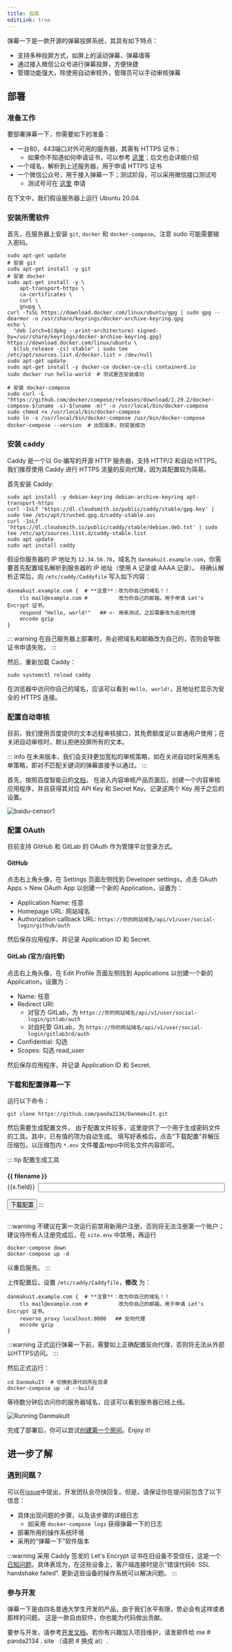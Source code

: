 ```yaml
---
title: 指南
editLink: true
---
```



<script setup>
import env from '../envfile.json'
import { ref, computed, onMounted } from 'vue'
import JSZip from 'jszip'
import arrayToHex from 'array-buffer-to-hex'

const envModel = ref(env)
const fileList = computed(() => Object.keys(envModel.value))

onMounted(() => {
    for (const [k, xs] of Object.entries(envModel.value)) {
        for (const v of xs) {
            if (v.type === 'rand') {
                const randArray = new Uint8Array(v.len / 2)  // v.len is count of hex digits, /2 to get byte count
                crypto.getRandomValues(randArray)
                v.value = arrayToHex(randArray)
            }
        }
    }
})

const createConfigZip = async () => {
    const zip = new JSZip()
    for (const [k, xs] of Object.entries(envModel.value)) {
        const result = ['# Generated with DanmakuIt Envfile Generator']
        for (const v of xs) {
            result.push(`${v.name}=${v.value}`)
        }
        zip.file(k, result.join('\n'))
    }
    const zipBlob = await zip.generateAsync({ type: 'blob' })
    const { saveAs } = await import('save-as')
    saveAs(zipBlob, 'envfile.zip')
}
</script>

弹幕一下是一款开源的弹幕投屏系统，其具有如下特点：

- 支持多种投屏方式，如屏上的滚动弹幕、弹幕墙等
- 通过接入微信公众号进行弹幕投屏，方便快捷
- 管理功能强大，除使用自动审核外，管理员可以手动审核弹幕

## 部署

### 准备工作

要部署弹幕一下，你需要如下的准备：

- 一台80，443端口对外可用的服务器，其需有 HTTPS 证书；
    - 如果你不知道如何申请证书，可以参考 [这里](https://caddyserver.com/docs/automatic-https)；后文也会详细介绍
- 一个域名，解析到上述服务器，用于申请 HTTPS 证书
- 一个微信公众号，用于接入弹幕一下；测试阶段，可以采用微信接口测试号
    - 测试号可在 [这里](https://mp.weixin.qq.com/debug/cgi-bin/sandbox?t=sandbox/login) 申请

在下文中，我们假设服务器上运行 Ubuntu 20.04.

### 安装所需软件

首先，在服务器上安装 `git`, `docker` 和 `docker-compose`。注意 sudo 可能需要输入密码。

```shell
sudo apt-get update
# 安装 git
sudo apt-get install -y git
# 安装 docker
sudo apt-get install -y \
    apt-transport-https \
    ca-certificates \
    curl \
    gnupg \
curl -fsSL https://download.docker.com/linux/ubuntu/gpg | sudo gpg --dearmor -o /usr/share/keyrings/docker-archive-keyring.gpg
echo \
  "deb [arch=$(dpkg --print-architecture) signed-by=/usr/share/keyrings/docker-archive-keyring.gpg] https://download.docker.com/linux/ubuntu \
  $(lsb_release -cs) stable" | sudo tee /etc/apt/sources.list.d/docker.list > /dev/null
sudo apt-get update
sudo apt-get install -y docker-ce docker-ce-cli containerd.io
sudo docker run hello-world  # 测试是否安装成功

# 安装 docker-compose
sudo curl -L "https://github.com/docker/compose/releases/download/1.29.2/docker-compose-$(uname -s)-$(uname -m)" -o /usr/local/bin/docker-compose
sudo chmod +x /usr/local/bin/docker-compose
sudo ln -s /usr/local/bin/docker-compose /usr/bin/docker-compose
docker-compose --version  # 出现版本，则安装成功
```

### 安装 caddy

Caddy 是一个以 Go 编写的开源 HTTP 服务器，支持 HTTP/2 和自动 HTTPS。
我们推荐使用 Caddy 进行 HTTPS 流量的反向代理，因为其配置较为简易。

首先安装 Caddy:

```shell
sudo apt install -y debian-keyring debian-archive-keyring apt-transport-https
curl -1sLf 'https://dl.cloudsmith.io/public/caddy/stable/gpg.key' | sudo tee /etc/apt/trusted.gpg.d/caddy-stable.asc
curl -1sLf 'https://dl.cloudsmith.io/public/caddy/stable/debian.deb.txt' | sudo tee /etc/apt/sources.list.d/caddy-stable.list
sudo apt update
sudo apt install caddy
```

假设你服务器的 IP 地址为 `12.34.56.78`，域名为 `danmakuit.example.com`，你需要首先配置域名解析到服务器的 IP 地址（使用 A 记录或 AAAA 记录）。
待确认解析正常后，向 `/etc/caddy/Caddyfile` 写入如下内容：

```caddyfile{2-4}
danmakuit.example.com {  # **注意**：改为你自己的域名！！
    tls mail@example.com #          改为你自己的邮箱，用于申请 Let's Encrypt 证书。
    respond "Hello, world!"   ## <- 用来测试，之后需要改为反向代理
    encode gzip
}
```

::: warning
在自己服务器上部署时，务必把域名和邮箱改为自己的，否则会导致证书申请失败。
:::

然后，重新加载 Caddy：

```shell
sudo systemctl reload caddy
```

在浏览器中访问你自己的域名，应该可以看到 `Hello, world!`，且地址栏显示为安全的 HTTPS 连接。

### 配置自动审核

目前，我们使用百度提供的文本远程审核接口，其免费额度足以普通用户使用；在关闭自动审核时，默认拒绝投屏所有的文本。

::: info
在未来版本，我们会支持更加宽松的审核策略，如在关闭自动时采用黑名单策略，即对不匹配关键词的弹幕直接予以通过。
:::

首先，按照百度智能云的[文档](https://ai.baidu.com/ai-doc/REFERENCE/Ck3dwjgn3)，
在进入内容审核产品页面后，创建一个内容审核应用程序，并且获得其对应 API Key 和 Secret Key。记录这两个 Key 用于之后的设置。

![baidu-censor1](./assets/baidu-censor1.png)

### 配置 OAuth

目前支持 GitHub 和 GitLab 的 OAuth 作为管理平台登录方式。

#### GitHub

点击右上角头像，在 Settings 页面左侧找到 Developer settings，点击 OAuth Apps > New OAuth App 以创建一个新的 Application，设置为：

- Application Name: 任意
- Homepage URL: 网站域名
- Authorization callback URL: `https://你的网站域名/api/v1/user/social-login/github/auth`

然后保存应用程序，并记录 Application ID 和 Secret.

#### GitLab (官方/自托管)

点击右上角头像，在 Edit Profile 页面左侧找到 Applications 以创建一个新的 Application，设置为：

- Name: 任意
- Redirect URI: 
  - 对官方 GitLab，为 `https://你的网站域名/api/v1/user/social-login/gitlab/auth`
  - 对自托管 GitLab，为 `https://你的网站域名/api/v1/user/social-login/gitlab3rd/auth`
- Confidential: 勾选
- Scopes: 勾选 read_user

然后保存应用程序，并记录 Application ID 和 Secret.

### 下载和配置弹幕一下

运行以下命令：

```shell
git clone https://github.com/panda2134/DanmakuIt.git
```

然后需要生成配置文件。
由于配置文件较多，这里提供了一个用于生成密码文件的工具。其中，已有值的项为自动生成。
填写好表格后，点击“下载配置”并解压压缩包，以压缩包内 `*.env` 文件覆盖repo中同名文件内容即可。

::: tip 配置生成工具
<form action="" v-for="filename in fileList" style="margin: 1rem 0;">
    <h4 style="margin-bottom: 0.5rem;">{{ filename }}</h4>
    <div v-for="x in envModel[filename]" style="display: flex; margin-bottom: 0.3rem;">
        <label :for="x.name" style="margin-right: 0.5rem; flex-grow: 0;">{{x.field}}</label>
        <input v-model="x.value" :name="x.name" style="flex-grow: 1;">
    </div>
</form>
<button @click="createConfigZip" style="margin-bottom: 1em">下载配置</button>
:::

:::warning
不建议在第一次运行前禁用新用户注册，否则将无法注册第一个账户；建议待所有人注册完成后，在 `site.env` 中禁用，再运行
```shell
docker-compose down
docker-compose up -d
```
以重启服务。
:::

上传配置后，设置 `/etc/caddy/Caddyfile`，**修改** 为：

```caddyfile{3}
danmakuit.example.com {  # **注意**：改为你自己的域名！！
    tls mail@example.com #          改为你自己的邮箱，用于申请 Let's Encrypt 证书。
    reverse_proxy localhost:8000   ## 反向代理
    encode gzip
}
```

:::warning
正式运行弹幕一下前，需要如上正确配置反向代理，否则将无法从外部以HTTPS访问。
:::

然后正式运行：

```shell
cd DanmakuIt  # 切换到源代码所在目录
docker-compose up -d --build
```

等待数分钟后访问你的服务器域名，应该可以看到服务器已经上线。

![Running DanmakuIt](./assets/running.png)

完成了部署后，你可以尝试[创建第一个房间](../documentation/)。Enjoy it!

## 进一步了解
### 遇到问题？

可以在[issue](https://github.com/panda2134/DanmakuIt/issues)中提出，开发团队会尽快回复。但是，请保证你在提问前包含了以下信息：

- 具体出现问题的步骤，以及该步骤的详细日志
    - 如采用 `docker-compose logs` 获得弹幕一下的日志
- 部署所用的操作系统环境
- 采用的“弹幕一下”软件版本

:::warning
采用 Caddy 签发的 Let's Encrypt 证书在旧设备不受信任，这是一个[已知问题](https://letsencrypt.org/docs/dst-root-ca-x3-expiration-september-2021/)。具体表现为，在这些设备上，客户端连接时提示“错误代码6: SSL handshake failed”.
更新这些设备的操作系统可以解决问题。
:::

### 参与开发

弹幕一下是由四名普通大学生开发的产品，由于我们水平有限，势必会有这样或者那样的问题。
这是一款自由软件，你也能为代码做出贡献。

要参与开发，请参考[开发文档](../development/index.md)。若你有兴趣加入项目维护，请发邮件给 me # panda2134 . site （请把 # 换成 at）.